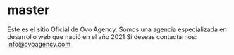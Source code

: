# master

Este es el sitio Oficial de Ovo Agency. Somos una agencia especializada en desarrollo web que nació en el año 2021
Si deseas contactarnos: info@ovoagency.com
